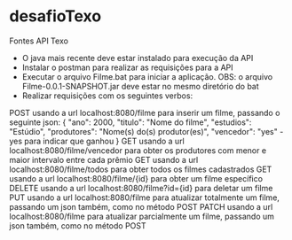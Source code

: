 # desafioTexo
Fontes API Texo

- O java mais recente deve estar instalado para execução da API
- Instalar o postman para realizar as requisições para a API
- Executar o arquivo Filme.bat para iniciar a aplicação. OBS: o arquivo Filme-0.0.1-SNAPSHOT.jar deve estar no mesmo diretório do bat
- Realizar requisições com os seguintes verbos:

POST usando a url localhost:8080/filme para inserir um filme, passando o seguinte json:
{
    "ano": 2000,
    "titulo": "Nome do filme",
    "estudios": "Estúdio",
    "produtores": "Nome(s) do(s) produtor(es)",
    "vencedor": "yes" - yes para indicar que ganhou
}
GET usando a url localhost:8080/filme/vencedor para obter os produtores com menor e maior intervalo entre cada prêmio
GET usando a url localhost:8080/filme/todos para obter todos os filmes cadastrados
GET usando a url localhost:8080/filme/{id} para obter um filme específico
DELETE usando a url localhost:8080/filme?id={id} para deletar um filme
PUT usando a url localhost:8080/filme para atualizar totalmente um filme, passando um json também, como no método POST
PATCH usando a url localhost:8080/filme para atualizar parcialmente um filme, passando um json também, como no método POST
